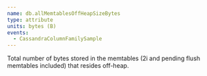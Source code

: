 ```yaml
---
name: db.allMemtablesOffHeapSizeBytes
type: attribute
units: bytes (B)
events:
  - CassandraColumnFamilySample
---
```


Total number of bytes stored in the memtables (2i and pending flush memtables included) that resides off-heap.